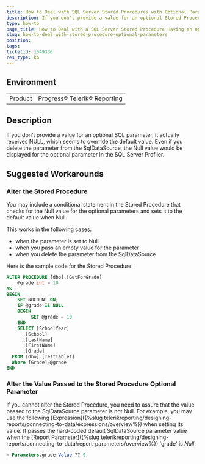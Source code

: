 ```yaml
---
title: How to Deal with SQL Server Stored Procedures with Optional Parameters
description: If you don't provide a value for an optional Stored Procedure parameter in the SqlDataSource, the Null value is passed, which overrides the default value
type: how-to
page_title: How to Deal with a SQL Server Stored Procedure Having an Optional Parameter
slug: how-to-deal-with-stored-procedure-optional-parameters
position: 
tags: 
ticketid: 1549336
res_type: kb
---
```


## Environment
<table>
	<tbody>
		<tr>
			<td>Product</td>
			<td>Progress® Telerik® Reporting</td>
		</tr>
	</tbody>
</table>


## Description
If you don't provide a value for an optional SQL parameter, it actually receives NULL, which seems to override the default value. Even if you delete the parameter from the SqlDataSource, the Null value would be displayed for the optional parameter in the SQL Server Profiler.

## Suggested Workarounds

### Alter the Stored Procedure
You may include a conditional statement in the Stored Procedure that checks for the Null value for the optional parameters and sets it to the default value when Null. 

This works in the following cases:
 * when the parameter is set to Null
 * when you pass an empty value for the parameter
 * when you delete the parameter from the SqlDataSource

Here is the sample code for the Stored Procedure: 

``` SQL
ALTER PROCEDURE [dbo].[GetForGrade] 
	@grade int = 10
AS
BEGIN
	SET NOCOUNT ON;
	IF @grade IS NULL  
	BEGIN  
		 SET @grade = 10
	END 
	SELECT [SchoolYear]
      ,[School]
      ,[LastName]
      ,[FirstName]
      ,[Grade]
  FROM [dbo].[TestTable1]
  Where [Grade]=@grade
END
```

### Alter the Value Passed to the Stored Procedure Optional Parameter

If you cannot alter the Stored Procedure, you need to assure that the value passed to the SqlDataSource parameter is not Null. For example, you may use the 
following [Expression]({%slug telerikreporting/designing-reports/connecting-to-data/expressions/overview%}) when setting its value. It passes the hard-coded default 
SqlDataSource parameter value when the [Report Parameter]({%slug telerikreporting/designing-reports/connecting-to-data/report-parameters/overview%}) 'grade' is _Null_: 

```SQL
= Parameters.grade.Value ?? 9
```

